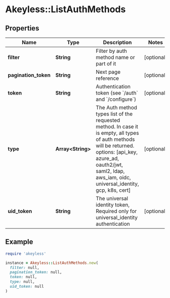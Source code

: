 # Akeyless::ListAuthMethods

## Properties

| Name | Type | Description | Notes |
| ---- | ---- | ----------- | ----- |
| **filter** | **String** | Filter by auth method name or part of it | [optional] |
| **pagination_token** | **String** | Next page reference | [optional] |
| **token** | **String** | Authentication token (see &#x60;/auth&#x60; and &#x60;/configure&#x60;) | [optional] |
| **type** | **Array&lt;String&gt;** | The Auth method types list of the requested method. In case it is empty, all types of auth methods will be returned. options: [api_key, azure_ad, oauth2/jwt, saml2, ldap, aws_iam, oidc, universal_identity, gcp, k8s, cert] | [optional] |
| **uid_token** | **String** | The universal identity token, Required only for universal_identity authentication | [optional] |

## Example

```ruby
require 'akeyless'

instance = Akeyless::ListAuthMethods.new(
  filter: null,
  pagination_token: null,
  token: null,
  type: null,
  uid_token: null
)
```

